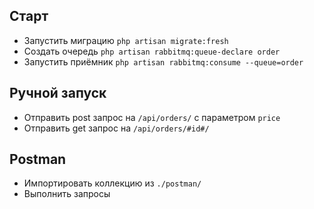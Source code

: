## Старт

* Запустить миграцию `php artisan migrate:fresh`
* Создать очередь `php artisan rabbitmq:queue-declare order`
* Запустить приёмник `php artisan rabbitmq:consume --queue=order`

## Ручной запуск
* Отправить post запрос на `/api/orders/` с параметром `price`
* Отправить get запрос на `/api/orders/#id#/`

##  Postman
* Импортировать коллекцию из `./postman/`
* Выполнить запросы